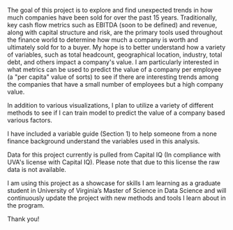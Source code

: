 The goal of this project is to explore and find unexpected trends in how much companies have been sold for over the past 15 years. Traditionally, key cash flow metrics such as EBITDA (soon to be defined) and revenue, along with capital structure and risk, are the primary tools used throughout the finance world to determine how much a company is worth and ultimately sold for to a buyer. My hope is to better understand how a variety of variables, such as total headcount, geographical location, industry, total debt, and others impact a company's value. I am particularly interested in what metrics can be used to predict the value of a company per employee (a "per capita" value of sorts) to see if there are interesting trends among the companies that have a small number of employees but a high company value.

In addition to various visualizations, I plan to utilize a variety of different methods to see if I can train model to predict the value of a company based various factors. 

I have included a variable guide (Section 1) to help someone from a none finance background understand the variables used in this analysis. 

Data for this project currently is pulled from Capital IQ (In compliance with UVA's license with Capital IQ). Please note that due to this license the raw data is not available. 

I am using this project as a showcase for skills I am learning as a graduate student in University of Virginia’s Master of Science in Data Science and will continuously update the project with new methods and tools I learn about in the program.

Thank you!
